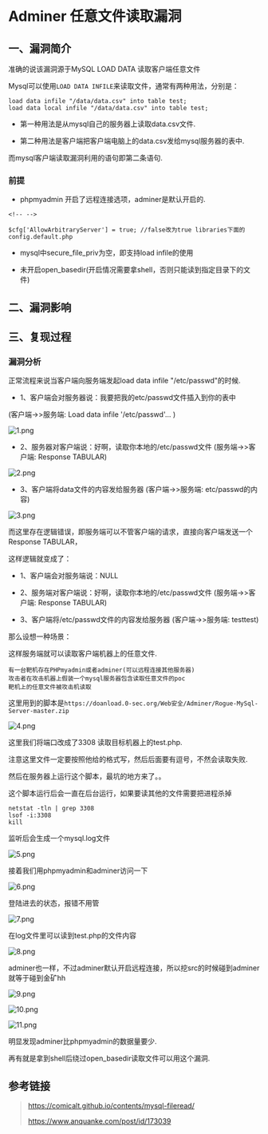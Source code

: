 Adminer 任意文件读取漏洞
========================

一、漏洞简介
------------

准确的说该漏洞源于MySQL LOAD DATA 读取客户端任意文件

Mysql可以使用`LOAD DATA INFILE`来读取文件，通常有两种用法，分别是：

    load data infile "/data/data.csv" into table test;
    load data local infile "/data/data.csv" into table test;

-   第一种用法是从mysql自己的服务器上读取data.csv文件.

-   第二种用法是客户端把客户端电脑上的data.csv发给mysql服务器的表中.

而mysql客户端读取漏洞利用的语句即第二条语句.

### 前提

-   phpmyadmin 开启了远程连接选项，adminer是默认开启的.

```{=html}
<!-- -->
```
    $cfg['AllowArbitraryServer'] = true; //false改为true libraries下面的config.default.php

-   mysql中secure\_file\_priv为空，即支持load infile的使用

-   未开启open\_basedir(开启情况需要拿shell，否则只能读到指定目录下的文件)

二、漏洞影响
------------

三、复现过程
------------

### 漏洞分析

正常流程来说当客户端向服务端发起load data infile "/etc/passwd"的时候.

-   1、客户端会对服务器说：我要把我的etc/passwd文件插入到你的表中

(客户端-\>\>服务端: Load data infile '/etc/passwd'... )

![1.png](./resource/Adminer任意文件读取漏洞/media/rId26.png)

-   2、服务器对客户端说：好啊，读取你本地的/etc/passwd文件
    (服务端-\>\>客户端: Response TABULAR)

![2.png](./resource/Adminer任意文件读取漏洞/media/rId27.png)

-   3、客户端将data文件的内容发给服务器 (客户端-\>\>服务端:
    etc/passwd的内容)

![3.png](./resource/Adminer任意文件读取漏洞/media/rId28.png)

而这里存在逻辑错误，即服务端可以不管客户端的请求，直接向客户端发送一个Response
TABULAR，

这样逻辑就变成了：

-   1、客户端会对服务端说：NULL

-   2、服务端对客户端说：好啊，读取你本地的/etc/passwd文件
    (服务端-\>\>客户端: Response TABULAR)

-   3、客户端将/etc/passwd文件的内容发给服务器 (客户端-\>\>服务端:
    testtest)

那么设想一种场景：

这样服务端就可以读取客户端机器上的任意文件.

    有一台靶机存在PHPmyadmin或者adminer(可以远程连接其他服务器)
    攻击者在攻击机器上假装一个mysql服务器包含读取任意文件的poc
    靶机上的任意文件被攻击机读取

这里用到的脚本是`https://doanload.0-sec.org/Web安全/Adminer/Rogue-MySql-Server-master.zip`

![4.png](./resource/Adminer任意文件读取漏洞/media/rId29.png)

这里我们将端口改成了3308 读取目标机器上的test.php.

注意这里文件一定要按照他给的格式写，然后后面要有逗号，不然会读取失败.

然后在服务器上运行这个脚本，最坑的地方来了。。

这个脚本运行后会一直在后台运行，如果要读其他的文件需要把进程杀掉

    netstat -tln | grep 3308
    lsof -i:3308
    kill

监听后会生成一个mysql.log文件

![5.png](./resource/Adminer任意文件读取漏洞/media/rId30.png)

接着我们用phpmyadmin和adminer访问一下

![6.png](./resource/Adminer任意文件读取漏洞/media/rId31.png)

登陆进去的状态，报错不用管

![7.png](./resource/Adminer任意文件读取漏洞/media/rId32.png)

在log文件里可以读到test.php的文件内容

![8.png](./resource/Adminer任意文件读取漏洞/media/rId33.png)

adminer也一样，不过adminer默认开启远程连接，所以挖src的时候碰到adminer就等于碰到金矿hh

![9.png](./resource/Adminer任意文件读取漏洞/media/rId34.png)

![10.png](./resource/Adminer任意文件读取漏洞/media/rId35.png)

![11.png](./resource/Adminer任意文件读取漏洞/media/rId36.png)

明显发现adminer比phpmyadmin的数据量要少.

再有就是拿到shell后绕过open\_basedir读取文件可以用这个漏洞.

参考链接
--------

> https://comicalt.github.io/contents/mysql-fileread/
>
> https://www.anquanke.com/post/id/173039
